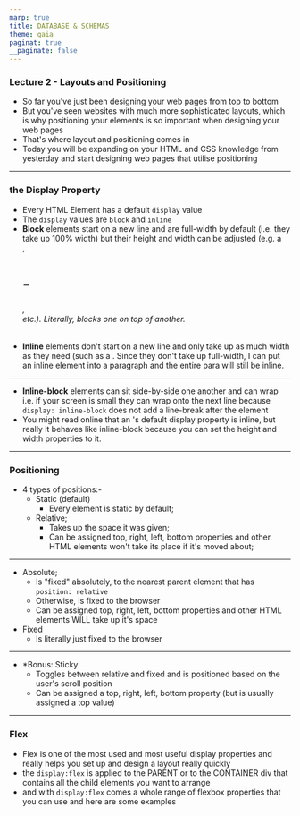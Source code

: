 ```yaml
---
marp: true
title: DATABASE & SCHEMAS
theme: gaia
paginat: true
__paginate: false
---
```


### Lecture 2 - Layouts and Positioning

- So far you've just been designing your web pages from top to bottom
- But you've seen websites with much more sophisticated layouts, which is why positioning your elements is so important when designing your web pages
- That's where layout and positioning comes in
- Today you will be expanding on your HTML and CSS knowledge from yesterday and start designing web pages that utilise positioning

---

### the Display Property

- Every HTML Element has a default `display` value
- The `display` values are `block` and `inline`
- **Block** elements start on a new line and are full-width by default (i.e. they take up 100% width) but their height and width can be adjusted (e.g. a <div>, <h1>-<h6>, <form> etc.). Literally, blocks one on top of another.
- **Inline** elements don't start on a new line and only take up as much width as they need (such as a <span> <a>. Since they don't take up full-width, I can put an inline element into a paragraph and the entire para will still be inline.

---

- **Inline-block** elements can sit side-by-side one another and can wrap i.e. if your screen is small they can wrap onto the next line because `display: inline-block` does not add a line-break after the element
- You might read online that an <img>'s default display property is inline, but really it behaves like inline-block because you can set the height and width properties to it.

---

### Positioning

- 4 types of positions:-
  - Static (default)
    - Every element is static by default;
  - Relative;
    - Takes up the space it was given;
    - Can be assigned top, right, left, bottom properties and other HTML elements won't take its place if it's moved about;

---

- Absolute;
  - Is "fixed" absolutely, to the nearest parent element that has `position: relative`
  - Otherwise, is fixed to the browser
  - Can be assigned top, right, left, bottom properties and other HTML elements WILL take up it's space
- Fixed
  - Is literally just fixed to the browser

---

- \*Bonus: Sticky
  - Toggles between relative and fixed and is positioned based on the user's scroll position
  - Can be assigned a top, right, left, bottom property (but is usually assigned a top value)

---

### Flex

- Flex is one of the most used and most useful display properties and really helps you set up and design a layout really quickly
- the `display:flex` is applied to the PARENT or to the CONTAINER div that contains all the child elements you want to arrange
- and with `display:flex` comes a whole range of flexbox properties that you can use and here are some examples
